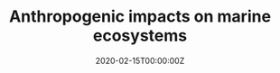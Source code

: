 ﻿---
title: Anthropogenic impacts on marine ecosystems
summary:
tags:
-
date: "2020-02-15T00:00:00Z"

# Optional external URL for project (replaces project detail page).
external_link: ""

image:
  caption:
  focal_point: Smart
  preview_only: yes

#links:
#- icon: twitter
#  icon_pack: fab
#  name: Follow
#  url: https://twitter.com/georgecushen
#url_code: ""
#url_pdf: ""
#url_slides: ""
#url_video: ""

# Slides (optional).
#   Associate this project with Markdown slides.
#   Simply enter your slide deck's filename without extension.
#   E.g. `slides = "example-slides"` references `content/slides/example-slides.md`.
#   Otherwise, set `slides = ""`.
#slides: example
---
